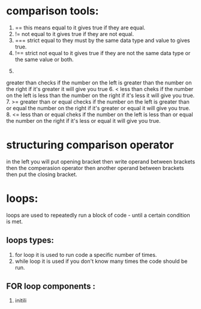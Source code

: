 # comparison tools:
1. ==
this means equal to it gives true if they are equal.
2. !=
not equal to it gives true if they are not equal.
3. ===
strict equal to they must by the same data type and value to gives true.
4. !==
strict not equal to it gives true if they are not the same data type or the same value or both.
5. >
greater than checks if the number on the left is greater than the number on the right if it's greater it will give you true
6. <
less than cheks if the number on the left is less than the number on the right if it's less it will give you true.
7. >=
greater than or equal checks if the number on the left is greater than or equal the number on the right if it's greater or equal it will give you true.
8. <=
less than or equal cheks if the number on the left is less than or equal the number on the right if it's less or equal it will give you true.
# structuring comparison operator
in the left you will put opening bracket then write operand between brackets  then the comperasion operator then another operand between brackets then put the closing bracket.
# loops:
loops are used to repeatedly run a block of code - until a certain condition is met.
## loops types:
1. for loop 
it is used to run code a specific number of times.
2. while loop
it is used if you don't know many times the code should be run.
## FOR loop components :
1. initili